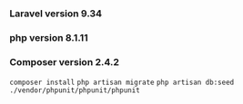 ### Laravel version 9.34
### php version 8.1.11
### Composer version 2.4.2 

``` composer install ```
``` php artisan migrate ```
``` php artisan db:seed ```
``` ./vendor/phpunit/phpunit/phpunit ```
